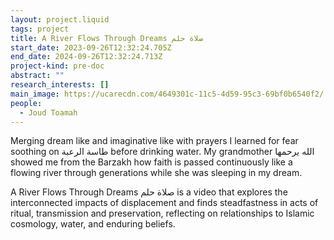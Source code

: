 ```yaml
---
layout: project.liquid
tags: project
title: A River Flows Through Dreams صلاة حلم
start_date: 2023-09-26T12:32:24.705Z
end_date: 2024-09-26T12:32:24.713Z
project-kind: pre-doc
abstract: ""
research_interests: []
main_image: https://ucarecdn.com/4649301c-11c5-4d59-95c3-69bf0b6540f2/
people:
  - Joud Toamah
---
```

Merging dream like and imaginative like with prayers I learned for fear soothing on طاسة الرعبة before drinking water. My grandmother الله يرحمها showed me from the Barzakh how faith is passed continuously like a flowing river through generations while she was sleeping in my dream.

A River Flows Through Dreams صلاة حلم is a video that explores the interconnected impacts of displacement and finds steadfastness in acts of ritual, transmission and preservation, reflecting on relationships to Islamic cosmology, water, and enduring beliefs.